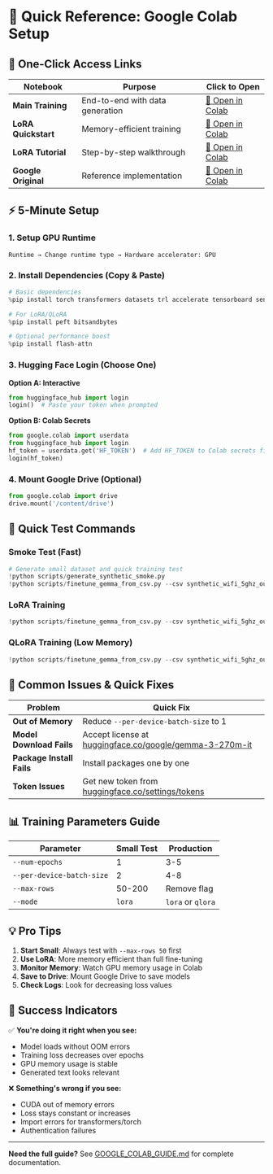 # 🚀 Quick Reference: Google Colab Setup

## 📱 One-Click Access Links

| Notebook | Purpose | Click to Open |
|----------|---------|---------------|
| **Main Training** | End-to-end with data generation | [🔗 Open in Colab](https://colab.research.google.com/github/ryanky31-code/model-training-gemma270m/blob/main/site/en/gemma/docs/core/huggingface_text_full_finetune_with_generator.ipynb) |
| **LoRA Quickstart** | Memory-efficient training | [🔗 Open in Colab](https://colab.research.google.com/github/ryanky31-code/model-training-gemma270m/blob/main/site/en/gemma/colab_quickstart_gemma_lora.ipynb) |
| **LoRA Tutorial** | Step-by-step walkthrough | [🔗 Open in Colab](https://colab.research.google.com/github/ryanky31-code/model-training-gemma270m/blob/main/site/en/gemma/docs/core/lora_run_annotated.ipynb) |
| **Google Original** | Reference implementation | [🔗 Open in Colab](https://colab.research.google.com/github/ryanky31-code/model-training-gemma270m/blob/main/site/en/gemma/docs/core/huggingface_text_full_finetune.ipynb) |

## ⚡ 5-Minute Setup

### 1. Setup GPU Runtime
```
Runtime → Change runtime type → Hardware accelerator: GPU
```

### 2. Install Dependencies (Copy & Paste)
```python
# Basic dependencies
%pip install torch transformers datasets trl accelerate tensorboard sentencepiece protobuf pandas numpy

# For LoRA/QLoRA
%pip install peft bitsandbytes

# Optional performance boost
%pip install flash-attn
```

### 3. Hugging Face Login (Choose One)

**Option A: Interactive**
```python
from huggingface_hub import login
login()  # Paste your token when prompted
```

**Option B: Colab Secrets**
```python
from google.colab import userdata
from huggingface_hub import login
hf_token = userdata.get('HF_TOKEN')  # Add HF_TOKEN to Colab secrets first
login(hf_token)
```

### 4. Mount Google Drive (Optional)
```python
from google.colab import drive
drive.mount('/content/drive')
```

## 🎯 Quick Test Commands

### Smoke Test (Fast)
```python
# Generate small dataset and quick training test
!python scripts/generate_synthetic_smoke.py
!python scripts/finetune_gemma_from_csv.py --csv synthetic_wifi_5ghz_outdoor_smoke.csv --mode lora --num-epochs 1 --per-device-batch-size 2 --max-rows 50 --dry-run
```

### LoRA Training
```python
!python scripts/finetune_gemma_from_csv.py --csv synthetic_wifi_5ghz_outdoor_smoke.csv --mode lora --lora-r 8 --lora-alpha 32 --lora-dropout 0.05 --num-epochs 1 --per-device-batch-size 2 --max-rows 200
```

### QLoRA Training (Low Memory)
```python
!python scripts/finetune_gemma_from_csv.py --csv synthetic_wifi_5ghz_outdoor_smoke.csv --mode qlora --num-epochs 2 --per-device-batch-size 4 --max-rows 200
```

## 🚨 Common Issues & Quick Fixes

| Problem | Quick Fix |
|---------|-----------|
| **Out of Memory** | Reduce `--per-device-batch-size` to 1 |
| **Model Download Fails** | Accept license at [huggingface.co/google/gemma-3-270m-it](https://huggingface.co/google/gemma-3-270m-it) |
| **Package Install Fails** | Install packages one by one |
| **Token Issues** | Get new token from [huggingface.co/settings/tokens](https://huggingface.co/settings/tokens) |

## 📊 Training Parameters Guide

| Parameter | Small Test | Production |
|-----------|------------|------------|
| `--num-epochs` | 1 | 3-5 |
| `--per-device-batch-size` | 2 | 4-8 |
| `--max-rows` | 50-200 | Remove flag |
| `--mode` | `lora` | `lora` or `qlora` |

## 💡 Pro Tips

1. **Start Small**: Always test with `--max-rows 50` first
2. **Use LoRA**: More memory efficient than full fine-tuning
3. **Monitor Memory**: Watch GPU memory usage in Colab
4. **Save to Drive**: Mount Google Drive to save models
5. **Check Logs**: Look for decreasing loss values

## 🎉 Success Indicators

✅ **You're doing it right when you see:**
- Model loads without OOM errors
- Training loss decreases over epochs  
- GPU memory usage is stable
- Generated text looks relevant

❌ **Something's wrong if you see:**
- CUDA out of memory errors
- Loss stays constant or increases
- Import errors for transformers/torch
- Authentication failures

---

**Need the full guide?** See [GOOGLE_COLAB_GUIDE.md](./GOOGLE_COLAB_GUIDE.md) for complete documentation.